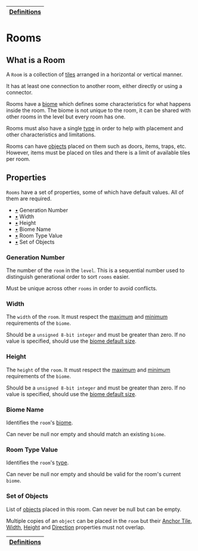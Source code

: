 | [Definitions](README.md) |
| ------------------------ |

# Rooms

## What is a Room

A `Room` is a collection of [tiles](tile_definition.md#what-is-a-tile) arranged in a horizontal or vertical manner.

It has at least one connection to another room, either directly or using a connector.

Rooms have a [biome](biome_definition.md#what-is-a-biome) which defines some characteristics for what happens inside the room. The biome is not unique to the room, it can be shared with other rooms in the level but every room has one.

Rooms must also have a single [type](room_type_definition.md#what-is-room-type) in order to help with placement and other characteristics and limitations.

Rooms can have [objects](object_definition.md#what-is-an-object) placed on them such as doors, items, traps, etc.
However, items must be placed on tiles and there is a limit of available tiles per room.

## Properties

`Rooms` have a set of properties, some of which have default values.
All of them are required.

- [•](#generation-number) Generation Number
- [•](#width) Width
- [•](#height) Height
- [•](#biome-name) Biome Name
- [•](#room-type-value) Room Type Value
- [•](#set-of-objects) Set of Objects

### Generation Number

The number of the `room` in the `level`. This is a sequential number used to distinguish generational order to sort `rooms` easier.

Must be unique across other `rooms` in order to avoid conflicts.

### Width

The `width` of the `room`. It must respect the [maximum](biome_definition.md#maximum-room-size) and [minimum](biome_definition.md#minimum-room-size) requirements of the `biome`.

Should be a `unsigned 8-bit integer` and must be greater than zero. If no value is specified, should use the [biome default size](biome_definition.md#minimum-room-size).

### Height

The `height` of the `room`. It must respect the [maximum](biome_definition.md#maximum-room-size) and [minimum](biome_definition.md#minimum-room-size) requirements of the `biome`.

Should be a `unsigned 8-bit integer` and must be greater than zero. If no value is specified, should use the [biome default size](biome_definition.md#minimum-room-size).

### Biome Name

Identifies the `room`'s [biome](biome_definition.md#what-is-a-biome).

Can never be null nor empty and should match an existing `biome`.

### Room Type Value

Identifies the `room`'s [type](room_type_definition.md#room-types).

Can never be null nor empty and should be valid for the room's current `biome`.

### Set of Objects

List of [objects](object_definition.md#what-is-an-object) placed in this room.
Can never be null but can be empty.

Multiple copies of an `object` can be placed in the `room` but their
[Anchor Tile](object_definition.md#anchor-tile),
[Width](object_definition.md#width),
[Height](object_definition.md#height)
and [Direction](object_definition.md#direction)
properties must not overlap.

| [Definitions](README.md) |
| ------------------------ |
